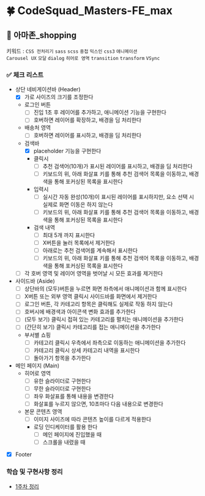 # 🍀 CodeSquad_Masters-FE_max

## **📝 아마존_shopping**

키워드 : `CSS 전처리기` `sass` `scss` `중첩` `믹스인` `css3` `애니메이션`  
`Carousel UX` `모달` `dialog` `히어로 영역` `transition` `transform` `VSync`  

### **✅ 체크 리스트**

- 상단 네비게이션바 (Header)
  - [X] 가로 사이즈의 크기를 조정한다
  - 로그인 버튼
    - [ ] 진입 1초 후 레이어를 추가하고, 애니메이션 기능을 구현한다
    - [ ] 호버하면 레이어를 확장하고, 배경을 딤 처리한다
  - 배송처 영역
    - [ ] 호버하면 레이어를 표시하고, 배경을 딤 처리한다
  - 검색바
    - [X] placeholder 기능을 구현한다
    - 클릭시
      - [ ] 추천 검색어(10개)가 표시된 레이어를 표시하고, 배경을 딤 처리한다
      - [ ] 키보드의 위, 아래 화살표 키를 통해 추천 검색어 목록을 이동하고, 배경색을 통해 포커싱된 목록을 표시한다
    - 입력시
      - [ ] 실시간 자동 완성(10개)이 표시된 레이어를 표시하지만, 요소 선택 시 실제로 화면 이동은 하지 않는다
      - [ ] 키보드의 위, 아래 화살표 키를 통해 추천 검색어 목록을 이동하고, 배경색을 통해 포커싱된 목록을 표시한다
    - 검색 내역
      - [ ] 최대 5개 까지 표시한다
      - [ ] X버튼을 눌러 목록에서 제거한다
      - [ ] 아래로는 추천 검색어를 계속해서 표시한다
      - [ ] 키보드의 위, 아래 화살표 키를 통해 추천 검색어 목록을 이동하고, 배경색을 통해 포커싱된 목록을 표시한다
  - [ ] 각 호버 영역 및 레이어 영역을 벗어날 시 모든 효과를 제거한다
- 사이드바 (Aside)
  - [ ] 상단바의 (모두)버튼을 누르면 화면 좌측에서 애니메이션과 함께 표시한다
  - [ ] X버튼 또는 외부 영역 클릭시 사이드바를 화면에서 제거한다
  - [ ] 로그인 버튼, 각 카테고리 항목은 클릭해도 실제로 작동 하지 않는다
  - [ ] 호버시에 배경색과 아이콘색 변화 효과를 추가한다
  - [ ] (모두 보기) 클릭시 접혀 있는 카테고리를 펼치는 애니메이션을 추가한다
  - [ ] (간단히 보기) 클릭시 카테고리를 접는 애니메이션을 추가한다
  - 부서별 쇼핑
    - [ ] 카테고리 클릭시 우측에서 좌측으로 이동하는 애니메이션을 추가한다
    - [ ] 카테고리 클릭시 상세 카테고리 내역을 표시한다
    - [ ] 돌아가기 항목을 추가한다
- 메인 페이지 (Main)
  - 히어로 영역
    - [ ] 유한 슬라이더로 구현한다
    - [ ] 무한 슬라이더로 구현한다
    - [ ] 좌우 화살표를 통해 내용을 변경한다
    - [ ] 화살표를 누르지 않으면, 10초마다 다음 내용으로 변경한다
  - 본문 콘텐츠 영역
    - [ ] 이미지 사이즈에 따라 콘텐츠 높이를 다르게 적용한다
    - 로딩 인디케이터를 활용 한다
      - [ ] 메인 페이지에 진입했을 때
      - [ ] 스크롤을 내렸을 때
- [X] Footer

### **학습 및 구현사항 정리**

- [1주차 정리](READEME/week1.md)
